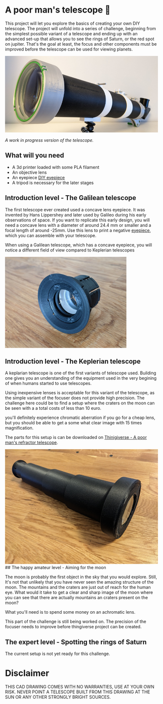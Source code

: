# A poor man's telescope 🔭

This project will let you explore the basics of creating your own DIY telescope. The project will unfold into a series of challenge, beginning from the simplest possible variant of a telescope and ending up with an advanced set-up that allows you to see the rings of Saturn, or the red spot on jupiter. That's the goal at least, the focus and other components must be improved before the telescope can be used for viewing planets.

<img alt="Work in progress version of the poor man's telescope" src="images/poor-mans-telescope-wip-1.png" />

*A work in progress version of the telescope.*

## What will you need

* A 3d printer loaded with some PLA filament
* An objective lens
* An eyepiece [DIY eyepiece](the-eyepiece.md)
* A tripod is necessary for the later stages

## Introduction level - The Galilean telescope

The first telescope ever created used a concave lens eyepiece. It was invented by Hans Lippershey and later used by Galileo during his early observations of space. If you want to replicate this early design, you will need a concave lens with a diameter of around 24.4 mm or smaller and a focal length of around -25mm. Use this lens to print a negative [eyepiece](the-eyepiece.md), which you can assemble with your telescope.

When using a Galilean telescope, which has a concave eyepiece, you will notice a different field of view compared to Keplerian telescopes

<img alt="A galileo style eyepiece" width="400" src="images/galileo-eyepiece.jpg" />

## Introduction level - The Keplerian telescope

A keplarian telescope is one of the first variants of telescope used. Building one gives you an understanding of the equipment used in the very begining of when humans started to use telescopes.

Using inexpensive lenses is acceptable for this variant of the telescope, as the simple variant of the focuser does not provide high precision. The challenge here could be to find a setup where the craters on the moon can be seen with a a total costs of less than 10 euro.

you'll definitely experience chromatic aberration if you go for a cheap lens, but you should be able to get a some what clear image with 15 times magnification.

The parts for this setup is can be downloaded on [Thinigiverse - A poor man's refractor telescope](https://www.thingiverse.com/thing:5895403).

<img alt="A 3d printed keplarian telescope" src="images/keplerian-telescope-printed-1.png" />
## The happy amateur level - Aiming for the moon

The moon is probably the first object in the sky that you would explore. Still, It's not that unlikely that you have never seen the amazing structure of the moon. The mountains and the craters are just out of reach for the human eye. What would it take to get a clear and sharp image of the moon where you can see that there are actually mountains an craters present on the moon?

What you'll need is to spend some money on an achromatic lens.

This part of the challenge is still being worked on. The precision of the focuser needs to improve before thingiverse project can be created.

## The expert level - Spotting the rings of Saturn

The current setup is not yet ready for this challenge.


# Disclaimer
THIS CAD DRAWING COMES WITH NO WARRANTIES, USE AT YOUR OWN RISK. NEVER POINT A TELESCOPE BUILT FROM THIS DRAWING AT THE SUN OR ANY OTHER STRONGLY BRIGHT SOURCES.
